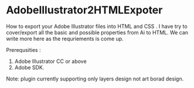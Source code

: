 # AdobeIllustrator2HTMLExpoter

How to export your Adobe Illustrator  files into HTML and CSS .  I have try to cover/export all the basic and possible properties from Ai to HTML. We can write more here as the requriements is come up.

Prerequsities :

1. Adobe Illustrator CC or above
2. Adobe SDK. 

Note: plugin currently supporting only layers design not art borad design. 
